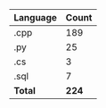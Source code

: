 | Language | Count |
|----------|-------|
| .cpp | 189 |
| .py | 25 |
| .cs | 3 |
| .sql | 7 |
| **Total** | **224** |
